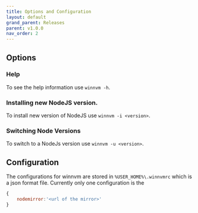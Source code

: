```yaml
---
title: Options and Configuration
layout: default
grand_parent: Releases
parent: v1.0.0
nav_order: 2
---
```


## Options

### Help
To see the help information use `winnvm -h`.

### Installing new NodeJS version.
To install new version of NodeJS use `winnvm -i <version>`.

### Switching Node Versions
To switch to a NodeJs version use `winnvm -u <version>`.

## Configuration
The configurations for winnvm are stored in `%USER_HOME%\.winnvmrc` which is a json format file. Currently only one configuration is the
```javascript
{
    nodemirror:'<url of the mirror>'
}
```
